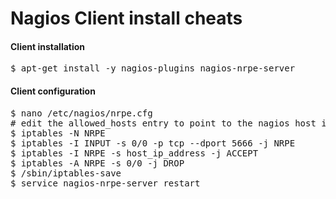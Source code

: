 Nagios Client install cheats
============================

<h4>Client installation</h4>
<pre>
$ apt-get install -y nagios-plugins nagios-nrpe-server
</pre>

<h4>Client configuration</h4>
<pre>
$ nano /etc/nagios/nrpe.cfg
# edit the allowed_hosts entry to point to the nagios host ip address
$ iptables -N NRPE
$ iptables -I INPUT -s 0/0 -p tcp --dport 5666 -j NRPE
$ iptables -I NRPE -s host_ip_address -j ACCEPT
$ iptables -A NRPE -s 0/0 -j DROP
$ /sbin/iptables-save
$ service nagios-nrpe-server restart
</pre>

